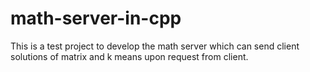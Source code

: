# math-server-in-cpp
This is a test project to develop the math server which can send client solutions of matrix and k means upon request from client.
